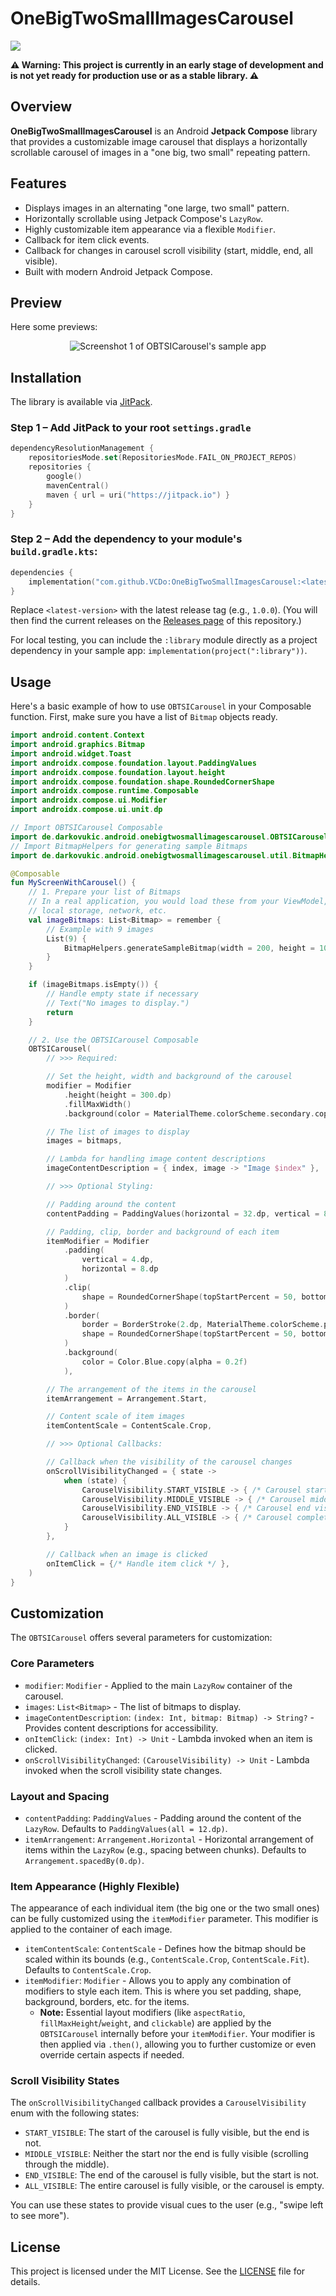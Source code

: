 # OneBigTwoSmallImagesCarousel
[![](https://jitpack.io/v/VCDo/OneBigTwoSmallImagesCarousel.svg)](https://jitpack.io/#VCDo/OneBigTwoSmallImagesCarousel)

**⚠️ Warning: This project is currently in an early stage of development and is not yet ready for
production use or as a stable library. ⚠️**

## Overview

**OneBigTwoSmallImagesCarousel** is an Android **Jetpack Compose** library that provides a
customizable image carousel that displays a horizontally scrollable carousel of images in a
"one big, two small" repeating pattern.

## Features

*   Displays images in an alternating "one large, two small" pattern.
*   Horizontally scrollable using Jetpack Compose's `LazyRow`.
*   Highly customizable item appearance via a flexible `Modifier`.
*   Callback for item click events.
*   Callback for changes in carousel scroll visibility (start, middle, end, all visible).
*   Built with modern Android Jetpack Compose.

## Preview

Here some previews:
<p align="center">
  <img src="screenshots/previews.png" alt="Screenshot 1 of OBTSICarousel's sample app">
</p>

## Installation

The library is available via [JitPack](https://jitpack.io).

### Step 1 – Add JitPack to your root `settings.gradle`

```kotlin
dependencyResolutionManagement {
    repositoriesMode.set(RepositoriesMode.FAIL_ON_PROJECT_REPOS)
    repositories {
        google()
        mavenCentral()
        maven { url = uri("https://jitpack.io") }
    }
}
```
### Step 2 – Add the dependency to your module's `build.gradle.kts`:
```kotlin
dependencies {
    implementation("com.github.VCDo:OneBigTwoSmallImagesCarousel:<latest-version>")
}
```

Replace `<latest-version>` with the latest release tag (e.g., `1.0.0`).
(You will then find the current releases on the [Releases page](https://github.com/VCDo/OneBigTwoSmallImagesCarousel/releases) of this repository.)

For local testing, you can include the `:library` module directly as a project dependency in your
sample app: `implementation(project(":library"))`.

## Usage

Here's a basic example of how to use `OBTSICarousel` in your Composable function. First, make sure
you have a list of `Bitmap` objects ready.
```kotlin
import android.content.Context
import android.graphics.Bitmap
import android.widget.Toast
import androidx.compose.foundation.layout.PaddingValues
import androidx.compose.foundation.layout.height
import androidx.compose.foundation.shape.RoundedCornerShape
import androidx.compose.runtime.Composable
import androidx.compose.ui.Modifier
import androidx.compose.ui.unit.dp

// Import OBTSICarousel Composable
import de.darkovukic.android.onebigtwosmallimagescarousel.OBTSICarousel
// Import BitmapHelpers for generating sample Bitmaps
import de.darkovukic.android.onebigtwosmallimagescarousel.util.BitmapHelpers

@Composable
fun MyScreenWithCarousel() {
    // 1. Prepare your list of Bitmaps
    // In a real application, you would load these from your ViewModel,
    // local storage, network, etc.
    val imageBitmaps: List<Bitmap> = remember {
        // Example with 9 images
        List(9) {
            BitmapHelpers.generateSampleBitmap(width = 200, height = 100, index = it)
        }
    }

    if (imageBitmaps.isEmpty()) {
        // Handle empty state if necessary
        // Text("No images to display.")
        return
    }

    // 2. Use the OBTSICarousel Composable
    OBTSICarousel(
        // >>> Required:

        // Set the height, width and background of the carousel
        modifier = Modifier
            .height(height = 300.dp)
            .fillMaxWidth()
            .background(color = MaterialTheme.colorScheme.secondary.copy(alpha = 0.2f)),

        // The list of images to display
        images = bitmaps,

        // Lambda for handling image content descriptions
        imageContentDescription = { index, image -> "Image $index" },

        // >>> Optional Styling:

        // Padding around the content
        contentPadding = PaddingValues(horizontal = 32.dp, vertical = 8.dp),

        // Padding, clip, border and background of each item
        itemModifier = Modifier
            .padding(
                vertical = 4.dp,
                horizontal = 8.dp
            )
            .clip(
                shape = RoundedCornerShape(topStartPercent = 50, bottomEndPercent = 50)
            )
            .border(
                border = BorderStroke(2.dp, MaterialTheme.colorScheme.primary),
                shape = RoundedCornerShape(topStartPercent = 50, bottomEndPercent = 50)
            )
            .background(
                color = Color.Blue.copy(alpha = 0.2f)
            ),

        // The arrangement of the items in the carousel
        itemArrangement = Arrangement.Start,

        // Content scale of item images
        itemContentScale = ContentScale.Crop,

        // >>> Optional Callbacks:

        // Callback when the visibility of the carousel changes
        onScrollVisibilityChanged = { state ->
            when (state) {
                CarouselVisibility.START_VISIBLE -> { /* Carousel start visible */ }
                CarouselVisibility.MIDDLE_VISIBLE -> { /* Carousel middle visible */ }
                CarouselVisibility.END_VISIBLE -> { /* Carousel end visible */ }
                CarouselVisibility.ALL_VISIBLE -> { /* Carousel completely visible/invisible */ }
            }
        },

        // Callback when an image is clicked
        onItemClick = {/* Handle item click */ },
    )
}
```

## Customization

The `OBTSICarousel` offers several parameters for customization:

### Core Parameters

*   `modifier`: `Modifier` - Applied to the main `LazyRow` container of the carousel.
*   `images`: `List<Bitmap>` - The list of bitmaps to display.
*   `imageContentDescription`: `(index: Int, bitmap: Bitmap) -> String?` - Provides content descriptions for accessibility.
*   `onItemClick`: `(index: Int) -> Unit` - Lambda invoked when an item is clicked.
*   `onScrollVisibilityChanged`: `(CarouselVisibility) -> Unit` - Lambda invoked when the scroll visibility state changes.

### Layout and Spacing

*   `contentPadding`: `PaddingValues` - Padding around the content of the `LazyRow`. Defaults to `PaddingValues(all = 12.dp)`.
*   `itemArrangement`: `Arrangement.Horizontal` - Horizontal arrangement of items within the `LazyRow` (e.g., spacing between chunks). Defaults to `Arrangement.spacedBy(0.dp)`.

### Item Appearance (Highly Flexible)

The appearance of each individual item (the big one or the two small ones) can be fully customized using the `itemModifier` parameter. This modifier is applied to the container of each image.

*   `itemContentScale`: `ContentScale` - Defines how the bitmap should be scaled within its bounds (e.g., `ContentScale.Crop`, `ContentScale.Fit`). Defaults to `ContentScale.Crop`.
*   `itemModifier`: `Modifier` - Allows you to apply any combination of modifiers to style each item. This is where you set padding, shape, background, borders, etc. for the items.
    *   **Note:** Essential layout modifiers (like `aspectRatio`, `fillMaxHeight`/`weight`, and `clickable`) are applied by the `OBTSICarousel` internally before your `itemModifier`. Your modifier is then applied via `.then()`, allowing you to further customize or even override certain aspects if needed.

### Scroll Visibility States

The `onScrollVisibilityChanged` callback provides a `CarouselVisibility` enum with the following states:

*   `START_VISIBLE`: The start of the carousel is fully visible, but the end is not.
*   `MIDDLE_VISIBLE`: Neither the start nor the end is fully visible (scrolling through the middle).
*   `END_VISIBLE`: The end of the carousel is fully visible, but the start is not.
*   `ALL_VISIBLE`: The entire carousel is fully visible, or the carousel is empty.

You can use these states to provide visual cues to the user (e.g., "swipe left to see more").

## License

This project is licensed under the MIT License. See the [LICENSE](LICENSE) file for details.
